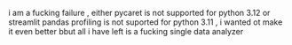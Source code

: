 i am a fucking failure , either pycaret is not supported for python 3.12 or streamlit pandas profiling is not suported for python 3.11 , i wanted ot make it even better bbut all i have left is a fucking single data analyzer 
